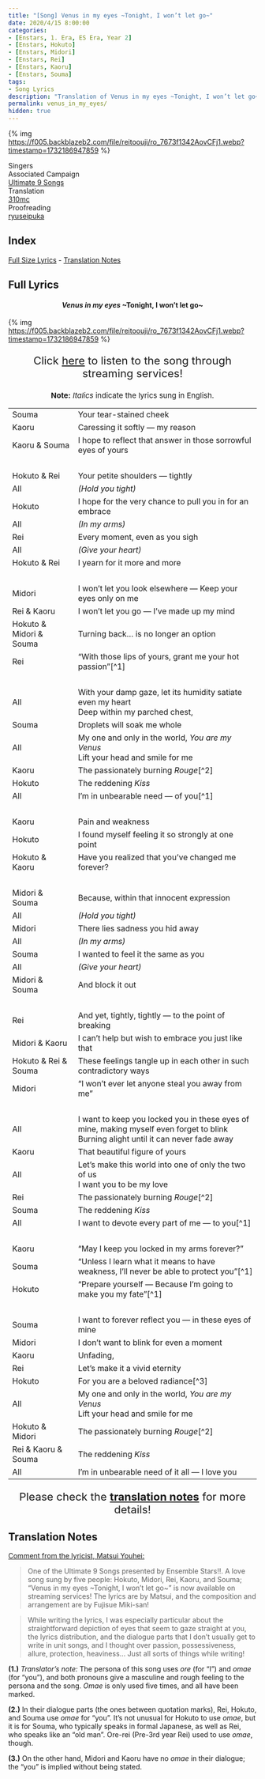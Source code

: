 ```yaml
---
title: "[Song] Venus in my eyes ~Tonight, I won’t let go~"
date: 2020/4/15 8:00:00
categories:
- [Enstars, 1. Era, ES Era, Year 2]
- [Enstars, Hokuto]
- [Enstars, Midori]
- [Enstars, Rei]
- [Enstars, Kaoru]
- [Enstars, Souma]
tags:
- Song Lyrics
description: "Translation of Venus in my eyes ~Tonight, I won’t let go~ Song Lyrics by 310mc. Sung by Hokuto, Midori, Rei, Kaoru, and Souma."
permalink: venus_in_my_eyes/
hidden: true
---
```


{% img https://f005.backblazeb2.com/file/reitoouji/ro_7673f1342AovCFj1.webp?timestamp=1732186947859 %}

<div class="three-wrapper" style="--storyColor:#5ac189;--storyColor-rgb:90,193,137;--storyColor-h:147.4;--storyColor-s:45.4%;--storyColor-l:55.5%;">
    <div class="info-area">
        <div class="info">
            <div class="info-item characters">
                <div class="label">
                    Singers
                </div>
                <div class="value">
                  <a href="/categories/Enstars/Hokuto" character="Hokuto"></a>
                  <a href="/categories/Enstars/Midori" character="Midori"></a>
                  <a href="/categories/Enstars/Rei" character="Rei"></a>
                  <a href="/categories/Enstars/Kaoru" character="Kaoru"></a>
                  <a href="/categories/Enstars/Souma" character="Souma"></a>
                </div>
            </div>
            <div class="info-item one">
                <div class="label">
                    Associated Campaign
                </div>
                <div class="value">
                    <a href="https://ensemble-stars.fandom.com/wiki/Ultimate_9_Songs">Ultimate 9 Songs</a>
                </div>
            </div>
            <div class="info-item two">
                <div class="label">
                    Translation
                </div>
                <div class="value">
                    <a href="/about">310mc</a>
                </div>
            </div>
            <div class="info-item three">
                <div class="label">
                   Proofreading
                </div>
                <div class="value">
                    <a href="https://ryuseipuka.notion.site/proofed-by-ryuseipuka-020757643ea94baabea5e7d21f325a8b" target="_blank">ryuseipuka</a>
                </div>
            </div>
        </div>
    </div>
</div>

<!-- more -->

## Index
<a href="#Full-Lyrics">Full Size Lyrics</a> - <a href="#Translation-Notes">Translation Notes</a></p>

## Full Lyrics

<h4 style="text-align:center;"><em>Venus in my eyes</em> ~Tonight, I won’t let go~</h4>

{% img https://f005.backblazeb2.com/file/reitoouji/ro_7673f1342AovCFj1.webp?timestamp=1732186947859 %}

<p style="text-align:center;font-size:22px;">Click <a href="https://fwinc.lnk.to/8g0okQ" target="_blank">here</a> to listen to the song through streaming services!</p>

<p style="text-align:center;font-size:15px;"><b>Note:</b> <em>Italics</em> indicate the lyrics sung in English.</p>

<table class="lyrics">
  <tr>
    <td class="name"><span class="Souma">Souma</span></td>
    <td>Your tear-stained cheek</td>
  </tr>
  <tr>
    <td class="name"><span class="Kaoru">Kaoru</span></td>
    <td>Caressing it softly — my reason</td>
  </tr>
  <tr>
    <td class="name"><span class="Kaoru">Kaoru</span> & <span class="Souma">Souma</span></td>
    <td>I hope to reflect that answer in those sorrowful eyes of yours</td>
  </tr>
  <tr>
    <td><br></td>
    <td><br></td>
  </tr>
  <tr>
    <td class="name"><span class="Hokuto">Hokuto</span> & <span class="Rei">Rei</span></td>
    <td>Your petite shoulders — tightly</td>
  </tr>
  <tr>
    <td class="name">All</td>
    <td><em>(Hold you tight)</em></td>
  </tr>
  <tr>
    <td class="name"><span class="Hokuto">Hokuto</span></td>
    <td>I hope for the very chance to pull you in for an embrace</td>
  </tr>
  <tr>
    <td class="name">All</td>
    <td><em>(In my arms)</em></td>
  </tr>
  <tr>
    <td class="name"><span class="Rei">Rei</span></td>
    <td>Every moment, even as you sigh</td>
  </tr>
  <tr>
    <td class="name">All</td>
    <td><em>(Give your heart)</em></td>
  </tr>
  <tr>
    <td class="name"><span class="Hokuto">Hokuto</span> & <span class="Rei">Rei</span></td>
    <td>I yearn for it more and more</td>
  </tr>
  <tr>
    <td><br></td>
    <td><br></td>
  </tr>
  <tr>
    <td class="name"><span class="Midori">Midori</span></td>
    <td>I won’t let you look elsewhere — Keep your eyes only on me</td>
  </tr>
  <tr>
    <td class="name"><span class="Rei">Rei</span> & <span class="Kaoru">Kaoru</span></td>
    <td>I won’t let you go — I’ve made up my mind</td>
  </tr>
  <tr>
    <td class="name"><span class="Hokuto">Hokuto</span> & <span class="Midori">Midori</span> & <span class="Souma">Souma</span></td>
    <td>Turning back… is no longer an option</td>
  </tr>
  <tr>
    <td class="name"><span class="Rei">Rei</span></td>
    <td>“With those lips of yours, grant me your hot passion”[^1]</td>
  </tr>
  <tr>
    <td><br></td>
    <td><br></td>
  </tr>
  <tr>
    <td class="name">All</td>
    <td>
    With your damp gaze, let its humidity satiate even my heart
    <br>
    Deep within my parched chest,
    </td>
  </tr>
  <tr>
    <td class="name"><span class="Souma">Souma</span></td>
    <td>Droplets will soak me whole</td>
  </tr>
  <tr>
    <td class="name">All</td>
    <td>
    My one and only in the world, <em>You are my Venus</em>
    <br>
    Lift your head and smile for me
    </td>
  </tr>
  <tr>
    <td class="name"><span class="Kaoru">Kaoru</span></td>
    <td>The passionately burning <em>Rouge</em>[^2]</td>
  </tr>
  <tr>
    <td class="name"><span class="Hokuto">Hokuto</span></td>
    <td>The reddening <em>Kiss</em></td>
  </tr>
  <tr>
    <td class="name">All</td>
    <td>I’m in unbearable need — of you[^1]</td>
  </tr>
  <tr>
    <td><br></td>
    <td><br></td>
  </tr>
  <tr>
    <td class="name"><span class="Kaoru">Kaoru</span></td>
    <td>Pain and weakness</td>
  </tr>
  <tr>
    <td class="name"><span class="Hokuto">Hokuto</span></td>
    <td>I found myself feeling it so strongly at one point</td>
  </tr>
  <tr>
    <td class="name"><span class="Hokuto">Hokuto</span> & <span class="Kaoru">Kaoru</span></td>
    <td>Have you realized that you’ve changed me forever?</td>
  </tr>
  <tr>
    <td><br></td>
    <td><br></td>
  </tr>
  <tr>
    <td class="name"><span class="Midori">Midori</span> & <span class="Souma">Souma</span></td>
    <td>Because, within that innocent expression</td>
  </tr>
  <tr>
    <td class="name">All</td>
    <td><em>(Hold you tight)</em></td>
  </tr>
  <tr>
    <td class="name"><span class="Midori">Midori</span></td>
    <td>There lies sadness you hid away</td>
  </tr>
  <tr>
    <td class="name">All</td>
    <td><em>(In my arms)</em></td>
  </tr>
  <tr>
    <td class="name"><span class="Souma">Souma</span></td>
    <td>I wanted to feel it the same as you</td>
  </tr>
  <tr>
    <td class="name">All</td>
    <td><em>(Give your heart)</em></td>
  </tr>
  <tr>
    <td class="name"><span class="Midori">Midori</span> & <span class="Souma">Souma</span></td>
    <td>And block it out</td>
  </tr>
  <tr>
    <td><br></td>
    <td><br></td>
  </tr>
  <tr>
    <td class="name"><span class="Rei">Rei</span></td>
    <td>And yet, tightly, tightly — to the point of breaking</td>
  </tr>
  <tr>
    <td class="name"><span class="Midori">Midori</span> & <span class="Kaoru">Kaoru</span></td>
    <td>I can’t help but wish to embrace you just like that</td>
  </tr>
  <tr>
    <td class="name"><span class="Hokuto">Hokuto</span> & <span class="Rei">Rei</span> & <span class="Souma">Souma</span></td>
    <td>These feelings tangle up in each other in such contradictory ways</td>
  </tr>
  <tr>
    <td class="name"><span class="Midori">Midori</span></td>
    <td>“I won’t ever let anyone steal you away from me”</td>
  </tr>
  <tr>
    <td><br></td>
    <td><br></td>
  </tr>
  <tr>
    <td class="name">All</td>
    <td>
    I want to keep you locked you in these eyes of mine, making myself even forget to blink
    <br>
    Burning alight until it can never fade away
    </td>
  </tr>
  <tr>
    <td class="name"><span class="Kaoru">Kaoru</span></td>
    <td>That beautiful figure of yours</td>
  </tr>
  <tr>
    <td class="name">All</td>
    <td>
    Let’s make this world into one of only the two of us
    <br>
    I want you to be my love
    </td>
  </tr>
  <tr>
    <td class="name"><span class="Rei">Rei</span></td>
    <td>The passionately burning <em>Rouge</em>[^2]</td>
  </tr>
  <tr>
    <td class="name"><span class="Souma">Souma</span></td>
    <td>The reddening <em>Kiss</em></td>
  </tr>
  <tr>
    <td class="name">All</td>
    <td>I want to devote every part of me — to you[^1]</td>
  </tr>
  <tr>
    <td><br></td>
    <td><br></td>
  </tr>
  <tr>
    <td class="name"><span class="Kaoru">Kaoru</span></td>
    <td>“May I keep you locked in my arms forever?”</td>
  </tr>
  <tr>
    <td class="name"><span class="Souma">Souma</span></td>
    <td>“Unless I learn what it means to have weakness, I’ll never be able to protect you”[^1]</td>
  </tr>
  <tr>
    <td class="name"><span class="Hokuto">Hokuto</span></td>
    <td>“Prepare yourself — Because I’m going to make you my fate”[^1]</td>
  </tr>
  <tr>
    <td><br></td>
    <td><br></td>
  </tr>
  <tr>
    <td class="name"><span class="Souma">Souma</span></td>
    <td>I want to forever reflect you — in these eyes of mine</td>
  </tr>
  <tr>
    <td class="name"><span class="Midori">Midori</span></td>
    <td>I don’t want to blink for even a moment</td>
  </tr>
  <tr>
    <td class="name"><span class="Kaoru">Kaoru</span></td>
    <td>Unfading,</td>
  </tr>
  <tr>
    <td class="name"><span class="Rei">Rei</span></td>
    <td>Let’s make it a vivid eternity</td>
  </tr>
  <tr>
    <td class="name"><span class="Hokuto">Hokuto</span></td>
    <td>For you are a beloved radiance[^3]</td>
  </tr>
  <tr>
    <td class="name">All</td>
    <td>
    My one and only in the world, <em>You are my Venus</em>
    <br>
    Lift your head and smile for me
    </td>
  </tr>
  <tr>
    <td class="name"><span class="Hokuto">Hokuto</span> & <span class="Midori">Midori</span></td>
    <td>The passionately burning <em>Rouge</em>[^2]</td>
  </tr>
  <tr>
    <td class="name"><span class="Rei">Rei</span> & <span class="Kaoru">Kaoru</span> & <span class="Souma">Souma</span></td>
    <td>The reddening <em>Kiss</em></td>
  </tr>
  <tr>
    <td class="name">All</td>
    <td>I’m in unbearable need of it all — I love you</td>
  </tr>
</table>

<p style="text-align:center;font-size:22px;">Please check the <a href="#Translation-Notes"><b>translation notes</b></a> for more details!</p>

<div class="navigation2">
  <a target="_blank" href="/translations/#Index" title="Translations Masterlist"><i class="fa fa-home"></i></a>
  <a href="#top" class="top-arrow" title="Back to Top"><i class="fa fa-arrow-up"></i></a>
</div>

## Translation Notes

<a target="_blank" href="https://x.com/y_matwee/status/1852506334639555029">Comment from the lyricist, Matsui Youhei:</a>

> One of the Ultimate 9 Songs presented by Ensemble Stars!!. A love song sung by five people: Hokuto, Midori, Rei, Kaoru, and Souma; “Venus in my eyes ~Tonight, I won’t let go~” is now available on streaming services! The lyrics are by Matsui, and the composition and arrangement are by Fujisue Miki-san! 

> While writing the lyrics, I was especially particular about the straightforward depiction of eyes that seem to gaze straight at you, the lyrics distribution, and the dialogue parts that I don’t usually get to write in unit songs, and I thought over passion, possessiveness, allure, protection, heaviness… Just all sorts of things while writing!

<b>(1.)</b> <i>Translator’s note:</i> The persona of this song uses <em>ore</em> (for “I”) and <em>omae</em> (for “you”), and both pronouns give a masculine and rough feeling to the persona and the song. <em>Omae</em> is only used five times, and all have been marked.

<b>(2.)</b> In their dialogue parts (the ones between quotation marks), Rei, Hokuto, and Souma use <em>omae</em> for “you”. It’s not unusual for Hokuto to use <em>omae</em>, but it is for Souma, who typically speaks in formal Japanese, as well as Rei, who speaks like an “old man”. Ore-rei (Pre-3rd year Rei) used to use <em>omae</em>, though.

<b>(3.)</b> On the other hand, Midori and Kaoru have no <em>omae</em> in their dialogue; the “you” is implied without being stated. 

[^1]: Here, the lyrics use <em>omae</em> for “you”. <em>Omae</em> gives a masculine and rough feel, fitting of the mature and passionate love the singers have. See the <a href="#Translation-Notes">translation notes</a> for more information.
[^2]: Rouge refers to the cosmetic red blusher or lipstick.
[^3]: This is likely referring to the planet Venus. Venus is the brightest planet in the Solar System, and can usually be seen by the naked eye within the few hours after sunset or before sunrise.